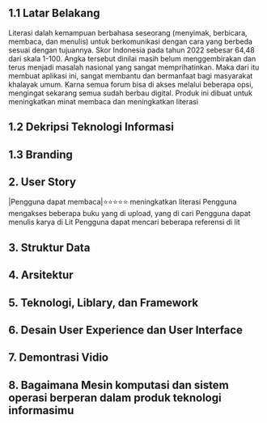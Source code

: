 ## 1.1 Latar Belakang
Literasi dalah kemampuan berbahasa seseorang (menyimak, berbicara, membaca, dan menulis) untuk berkomunikasi dengan cara yang berbeda sesuai dengan tujuannya. Skor Indonesia pada tahun 2022 sebesar 64,48 dari skala 1-100. Angka tersebut dinilai masih belum menggembirakan dan terus menjadi masalah nasional yang sangat memprihatinkan. Maka dari itu membuat aplikasi ini, sangat membantu dan bermanfaat bagi masyarakat khalayak umum. Karna semua forum bisa di akses melalui beberapa opsi, mengingat sekarang semua sudah berbau digital. Produk ini dibuat untuk meningkatkan minat membaca dan meningkatkan literasi

## 1.2 Dekripsi Teknologi Informasi

## 1.3 Branding

## 2. User Story
|Pengguna dapat membaca|⭐⭐⭐⭐⭐
 meningkatkan literasi
Pengguna mengakses beberapa buku yang di upload, yang di cari
Pengguna dapat menulis karya di Lit
Pengguna dapat mencari beberapa referensi di lit

## 3. Struktur Data

## 4. Arsitektur

## 5. Teknologi, Liblary, dan Framework

## 6. Desain User Experience dan User Interface

## 7. Demontrasi Vidio

## 8. Bagaimana Mesin komputasi  dan sistem operasi berperan dalam produk teknologi informasimu
